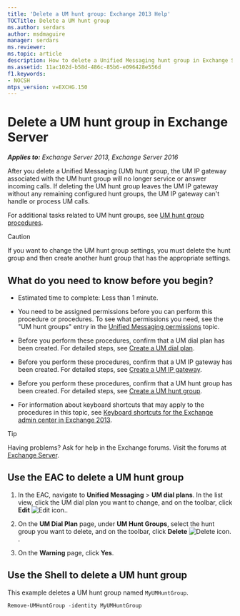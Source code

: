 ```yaml
---
title: 'Delete a UM hunt group: Exchange 2013 Help'
TOCTitle: Delete a UM hunt group
ms.author: serdars
author: msdmaguire
manager: serdars
ms.reviewer:
ms.topic: article
description: How to delete a Unified Messaging hunt group in Exchange Server
ms.assetid: 11ac102d-b58d-486c-85b6-e096428e556d
f1.keywords:
- NOCSH
mtps_version: v=EXCHG.150
---
```


# Delete a UM hunt group in Exchange Server

_**Applies to:** Exchange Server 2013, Exchange Server 2016_

After you delete a Unified Messaging (UM) hunt group, the UM IP gateway associated with the UM hunt group will no longer service or answer incoming calls. If deleting the UM hunt group leaves the UM IP gateway without any remaining configured hunt groups, the UM IP gateway can't handle or process UM calls.

For additional tasks related to UM hunt groups, see [UM hunt group procedures](um-hunt-group-procedures-exchange-2013-help.md).

> [!CAUTION]
> If you want to change the UM hunt group settings, you must delete the hunt group and then create another hunt group that has the appropriate settings.

## What do you need to know before you begin?

- Estimated time to complete: Less than 1 minute.

- You need to be assigned permissions before you can perform this procedure or procedures. To see what permissions you need, see the "UM hunt groups" entry in the [Unified Messaging permissions](unified-messaging-permissions-exchange-2013-help.md) topic.

- Before you perform these procedures, confirm that a UM dial plan has been created. For detailed steps, see [Create a UM dial plan](create-um-dial-plan-exchange-2013-help.md).

- Before you perform these procedures, confirm that a UM IP gateway has been created. For detailed steps, see [Create a UM IP gateway](create-um-ip-gateway-exchange-2013-help.md).

- Before you perform these procedures, confirm that a UM hunt group has been created. For detailed steps, see [Create a UM hunt group](create-um-hunt-group-exchange-2013-help.md).

- For information about keyboard shortcuts that may apply to the procedures in this topic, see [Keyboard shortcuts for the Exchange admin center in Exchange 2013](keyboard-shortcuts-in-the-exchange-admin-center-2013-help.md).

> [!TIP]
> Having problems? Ask for help in the Exchange forums. Visit the forums at [Exchange Server](https://social.technet.microsoft.com/forums/office/home?category=exchangeserver).

## Use the EAC to delete a UM hunt group

1. In the EAC, navigate to **Unified Messaging** \> **UM dial plans**. In the list view, click the UM dial plan you want to change, and on the toolbar, click **Edit** ![Edit icon.](images/ITPro_EAC_EditIcon.gif).

2. On the **UM Dial Plan** page, under **UM Hunt Groups**, select the hunt group you want to delete, and on the toolbar, click **Delete** ![Delete icon.](images/ITPro_EAC_DeleteIcon.gif).

3. On the **Warning** page, click **Yes**.

## Use the Shell to delete a UM hunt group

This example deletes a UM hunt group named `MyUMHuntGroup`.

```powershell
Remove-UMHuntGroup -identity MyUMHuntGroup
```
